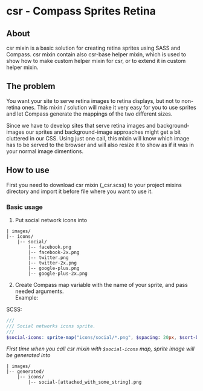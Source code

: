 # csr - Compass Sprites Retina

## About

csr mixin is a basic solution for creating retina sprites using SASS and Compass.
csr mixin contain also csr-base helper mixin, which is used to show how to make custom helper mixin for csr, or to extend it in custom helper mixin.

## The problem

You want your site to serve retina images to retina displays, but not to non-retina ones. This mixin / solution will make it very easy for you to use sprites and let Compass generate the mappings of the two different sizes.

Since we have to develop sites that serve retina images and background-images our sprites and background-image approaches might get a bit cluttered in our CSS. Using just one call, this mixin will know which image has to be served to the browser and will also resize it to show as if it was in your normal image dimentions.

## How to use

First you need to download csr mixin (_csr.scss) to your project mixins directory and import it before file where you want to use it.

### Basic usage

1. Put social network icons into
  ```
  | images/
  |-- icons/
      |-- social/
          |-- facebook.png
          |-- facebook-2x.png
          |-- twitter.png
          |-- twitter-2x.png
          |-- google-plus.png
          |-- google-plus-2x.png
  ```

2. Create Compass map variable with the name of your sprite, and pass needed arguments.<br> 
  Example:
  
  SCSS:
  ```scss
  ///
  /// Social networks icons sprite.
  ///
  $social-icons: sprite-map("icons/social/*.png", $spacing: 20px, $sort-by: width) !default;
  ```
  
  *First time when you call csr mixin with `$social-icons` map, sprite image will be generated into*
  ```
  | images/
  |-- generated/
      |-- icons/
          |-- social-[attached_with_some_string].png
  ```
